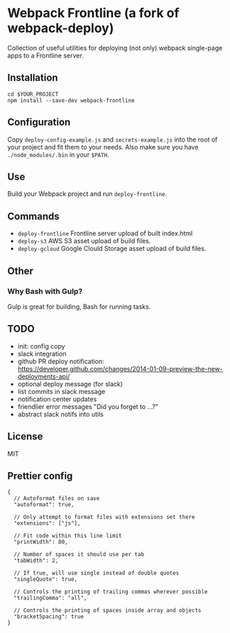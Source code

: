 # Webpack Frontline (a fork of webpack-deploy)
Collection of useful utilities for deploying (not only) webpack single-page apps
to a Frontline server.

## Installation
```
cd $YOUR_PROJECT
npm install --save-dev webpack-frontline
````

## Configuration
Copy `deploy-config-example.js` and `secrets-example.js` into the root of your
project and fit them to your needs.
Also make sure you have `./node_modules/.bin` in your `$PATH`.

## Use
Build your Webpack project and run `deploy-frontline`.

## Commands
- `deploy-frontline`
Frontline server upload of built index.html
- `deploy-s3`
AWS S3 asset upload of build files.
- `deploy-gcloud`
Google Clould Storage asset upload of build files.

## Other

### Why Bash with Gulp?
Gulp is great for building, Bash for running tasks.

## TODO
- init: config copy
- slack integration
- github PR deploy notification: https://developer.github.com/changes/2014-01-09-preview-the-new-deployments-api/
- optional deploy message (for slack)
- list commits in slack message
- notification center updates
- friendlier error messages "Did you forget to ...?"
- abstract slack notifs into utils

## License
MIT

## Prettier config
```
{
  // Autoformat files on save
  "autoformat": true,

  // Only attempt to format files with extensions set there
  "extensions": ["js"],

  // Fit code within this line limit
  "printWidth": 80,

  // Number of spaces it should use per tab
  "tabWidth": 2,

  // If true, will use single instead of double quotes
  "singleQuote": true,

  // Controls the printing of trailing commas wherever possible
  "trailingComma": "all",

  // Controls the printing of spaces inside array and objects
  "bracketSpacing": true
}
```
